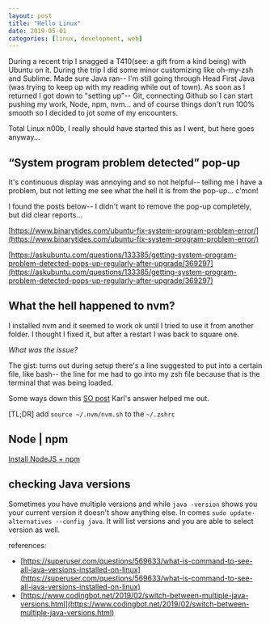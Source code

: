 ```yaml
---
layout: post
title: "Hello Linux"
date: 2019-05-01
categories: [linux, development, web]
---
```


During a recent trip I snagged a T410(see: a gift from a kind being) with Ubuntu on it. During the trip I did some minor customizing like oh-my-zsh and Sublime. Made sure Java ran-- I'm still going through Head First Java (was trying to keep up with my reading while out of town). As soon as I returned I got down to "setting up"-- Git, connecting Github so I can start pushing my work, Node, npm, nvm... and of course things don't run 100% smooth so I decided to jot some of my encounters.

Total Linux n00b, I really should have started this as I went, but here goes anyway...

## “System program problem detected” pop-up
It's continuous display was annoying and so not helpful-- telling me I have a problem, but not letting me see what the hell it is from the pop-up... c'mon!

I found the posts below-- I didn't want to remove the pop-up completely, but did clear reports...

[https://www.binarytides.com/ubuntu-fix-system-program-problem-error/](https://www.binarytides.com/ubuntu-fix-system-program-problem-error/)

[https://askubuntu.com/questions/133385/getting-system-program-problem-detected-pops-up-regularly-after-upgrade/369297](https://askubuntu.com/questions/133385/getting-system-program-problem-detected-pops-up-regularly-after-upgrade/369297)

## What the hell happened to nvm?
I installed nvm and it seemed to work ok until I tried to use it from another folder. I thought I fixed it, but after a restart I was back to square one.

*What was the issue?*

The gist: turns out during setup there's a line suggested to put into a certain file, like bash-- the line for me had to go into my zsh file because that is the terminal that was being loaded.

Some ways down this [SO post](https://stackoverflow.com/questions/16904658/node-version-manager-install-nvm-command-not-found) Karl's answer helped me out.

[TL;DR] add `source ~/.nvm/nvm.sh` to the `~/.zshrc`

## Node | npm
[Install NodeJS + npm](https://itsfoss.com/install-nodejs-ubuntu/)

## checking Java versions
Sometimes you have multiple versions and while `java -version` shows you your current version it doesn't show anything else. In comes `sudo update-alternatives --config java`. It will list versions and you are able to select version as well.

references:
  - [https://superuser.com/questions/569633/what-is-command-to-see-all-java-versions-installed-on-linux](https://superuser.com/questions/569633/what-is-command-to-see-all-java-versions-installed-on-linux)
  - [https://www.codingbot.net/2019/02/switch-between-multiple-java-versions.html](https://www.codingbot.net/2019/02/switch-between-multiple-java-versions.html)
